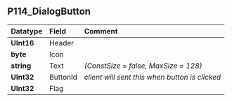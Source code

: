 ## P114\_DialogButton ##
| **Datatype** | **Field** | **Comment** |
|:-------------|:----------|:------------|
| **UInt16**   | Header    |             |
| **byte**     | Icon      |             |
| **string**   | Text      | _(ConstSize = false, MaxSize = 128)_ |
| **UInt32**   | ButtonId  | _client will sent this when button is clicked_  |
| **UInt32**   | Flag      |             |